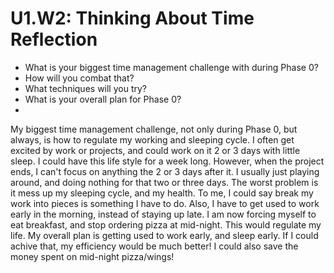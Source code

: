 # U1.W2: Thinking About Time Reflection

* What is your biggest time management challenge with during Phase 0? 
* How will you combat that? 
* What techniques will you try?
* What is your overall plan for Phase 0?
* 
My biggest time management challenge, not only during Phase 0, but always, is how to regulate my working and sleeping cycle. I often get excited by work or projects, and could work on it 2 or 3 days with little sleep. I could have this life style for a week long. However, when the project ends, I can't focus on anything the 2 or 3 days after it. I usually just playing around, and doing nothing for that two or three days. The worst problem is it mess up my sleeping cycle, and my health. To me, I could say break my work into pieces is something I have to do. Also, I have to get used to work early in the morning, instead of staying up late. I am now forcing myself to eat breakfast, and stop ordering pizza at mid-night. This would regulate my life. My overall plan is getting used to work early, and sleep early. If I could achive that, my efficiency would be much better! I could also save the money spent on mid-night pizza/wings! 
